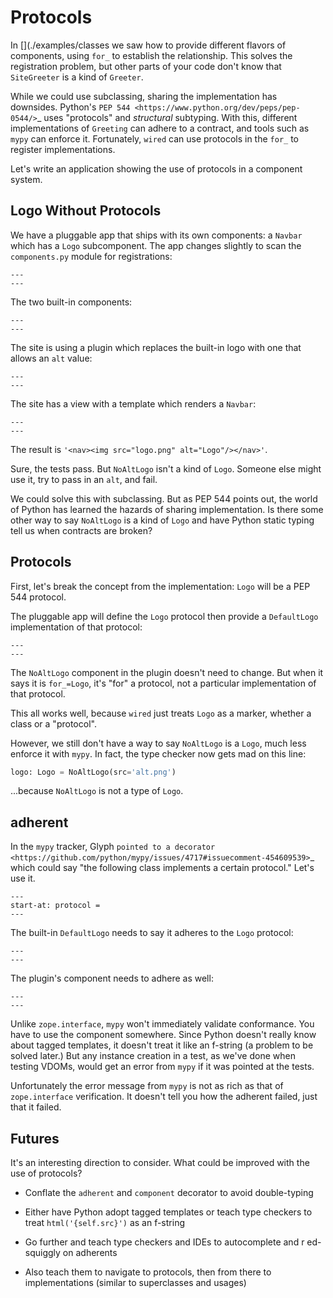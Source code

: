 # Protocols


In [](./examples/classes we saw how to provide different flavors of components, using `for_` to establish the relationship.
This solves the registration problem, but other parts of your code don't know that `SiteGreeter` is a kind of `Greeter`.

While we could use subclassing, sharing the implementation has downsides.
Python's `PEP 544 <https://www.python.org/dev/peps/pep-0544/>`_ uses "protocols" and *structural* subtyping.
With this, different implementations of `Greeting` can adhere to a contract, and tools such as `mypy` can enforce it.
Fortunately, `wired` can use protocols in the `for_` to register implementations.

Let's write an application showing the use of protocols in a component system.

## Logo Without Protocols

We have a pluggable app that ships with its own components: a `Navbar` which has a `Logo` subcomponent.
The app changes slightly to scan the `components.py` module for registrations:

```{literalinclude} ../examples/protocols/hello_logo/app/__init__.py
---
---
```

The two built-in components:

```{literalinclude} ../examples/protocols/hello_logo/app/components.py
---
---
```

The site is using a plugin which replaces the built-in logo with one that allows an `alt` value:

```{literalinclude} ../examples/protocols/hello_logo/plugins/logo.py
---
---
```

The site has a view with a template which renders a `Navbar`:

```{literalinclude} ../examples/protocols/hello_logo/site/__init__.py
---
---
```

The result is `'<nav><img src="logo.png" alt="Logo"/></nav>'`.

Sure, the tests pass.
But `NoAltLogo` isn't a kind of `Logo`.
Someone else might use it, try to pass in an `alt`, and fail.

We could solve this with subclassing.
But as PEP 544 points out, the world of Python has learned the hazards of sharing implementation.
Is there some other way to say `NoAltLogo` is a kind of `Logo` and have Python static typing tell us when contracts are broken?

## Protocols

First, let's break the concept from the implementation: `Logo` will be a PEP 544 protocol.

The pluggable app will define the `Logo` protocol then provide a `DefaultLogo` implementation of that protocol:

```{literalinclude} ../examples/protocols/logo_protocol/plugins/logo.py
---
---
```

The `NoAltLogo` component in the plugin doesn't need to change.
But when it says it is `for_=Logo`, it's "for" a protocol, not a particular implementation of that protocol.

This all works well, because `wired` just treats `Logo` as a marker, whether a class or a "protocol".

However, we still don't have a way to say `NoAltLogo` is a `Logo`, much less enforce it with `mypy`.
In fact, the type checker now gets mad on this line:

```python
logo: Logo = NoAltLogo(src='alt.png')
```

...because `NoAltLogo` is not a type of `Logo`.

## adherent

In the `mypy` tracker, Glyph `pointed to a decorator <https://github.com/python/mypy/issues/4717#issuecomment-454609539>`_ which could say "the following class implements a certain protocol."
Let's use it.

```{literalinclude} ../examples/protocols/adherent/app/decorators.py
---
start-at: protocol =
---
```

The built-in `DefaultLogo` needs to say it adheres to the `Logo` protocol:

```{literalinclude} ../examples/protocols/adherent/app/components.py
---
---
```

The plugin's component needs to adhere as well:

```{literalinclude} ../examples/protocols/adherent/plugins/logo.py
---
---
```

Unlike `zope.interface`, `mypy` won't immediately validate conformance.
You have to use the component somewhere.
Since Python doesn't really know about tagged templates, it doesn't treat it like an f-string (a problem to be solved later.)
But any instance creation in a test, as we've done when testing VDOMs, would get an error from `mypy` if it was pointed at the tests.

Unfortunately the error message from `mypy` is not as rich as that of `zope.interface` verification.
It doesn't tell you how the adherent failed, just that it failed.

## Futures

It's an interesting direction to consider. What could be improved with the use of protocols?

- Conflate the `adherent` and `component` decorator to avoid double-typing

- Either have Python adopt tagged templates or teach type checkers to treat `html('{self.src}')` as an f-string

- Go further and teach type checkers and IDEs to autocomplete and r ed-squiggly on adherents

- Also teach them to navigate to protocols, then from there to implementations (similar to superclasses and usages)
